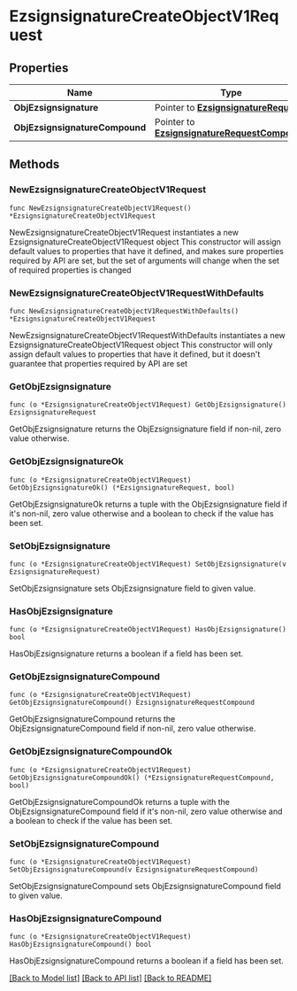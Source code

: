 # EzsignsignatureCreateObjectV1Request

## Properties

Name | Type | Description | Notes
------------ | ------------- | ------------- | -------------
**ObjEzsignsignature** | Pointer to [**EzsignsignatureRequest**](ezsignsignature-Request.md) |  | [optional] 
**ObjEzsignsignatureCompound** | Pointer to [**EzsignsignatureRequestCompound**](ezsignsignature-RequestCompound.md) |  | [optional] 

## Methods

### NewEzsignsignatureCreateObjectV1Request

`func NewEzsignsignatureCreateObjectV1Request() *EzsignsignatureCreateObjectV1Request`

NewEzsignsignatureCreateObjectV1Request instantiates a new EzsignsignatureCreateObjectV1Request object
This constructor will assign default values to properties that have it defined,
and makes sure properties required by API are set, but the set of arguments
will change when the set of required properties is changed

### NewEzsignsignatureCreateObjectV1RequestWithDefaults

`func NewEzsignsignatureCreateObjectV1RequestWithDefaults() *EzsignsignatureCreateObjectV1Request`

NewEzsignsignatureCreateObjectV1RequestWithDefaults instantiates a new EzsignsignatureCreateObjectV1Request object
This constructor will only assign default values to properties that have it defined,
but it doesn't guarantee that properties required by API are set

### GetObjEzsignsignature

`func (o *EzsignsignatureCreateObjectV1Request) GetObjEzsignsignature() EzsignsignatureRequest`

GetObjEzsignsignature returns the ObjEzsignsignature field if non-nil, zero value otherwise.

### GetObjEzsignsignatureOk

`func (o *EzsignsignatureCreateObjectV1Request) GetObjEzsignsignatureOk() (*EzsignsignatureRequest, bool)`

GetObjEzsignsignatureOk returns a tuple with the ObjEzsignsignature field if it's non-nil, zero value otherwise
and a boolean to check if the value has been set.

### SetObjEzsignsignature

`func (o *EzsignsignatureCreateObjectV1Request) SetObjEzsignsignature(v EzsignsignatureRequest)`

SetObjEzsignsignature sets ObjEzsignsignature field to given value.

### HasObjEzsignsignature

`func (o *EzsignsignatureCreateObjectV1Request) HasObjEzsignsignature() bool`

HasObjEzsignsignature returns a boolean if a field has been set.

### GetObjEzsignsignatureCompound

`func (o *EzsignsignatureCreateObjectV1Request) GetObjEzsignsignatureCompound() EzsignsignatureRequestCompound`

GetObjEzsignsignatureCompound returns the ObjEzsignsignatureCompound field if non-nil, zero value otherwise.

### GetObjEzsignsignatureCompoundOk

`func (o *EzsignsignatureCreateObjectV1Request) GetObjEzsignsignatureCompoundOk() (*EzsignsignatureRequestCompound, bool)`

GetObjEzsignsignatureCompoundOk returns a tuple with the ObjEzsignsignatureCompound field if it's non-nil, zero value otherwise
and a boolean to check if the value has been set.

### SetObjEzsignsignatureCompound

`func (o *EzsignsignatureCreateObjectV1Request) SetObjEzsignsignatureCompound(v EzsignsignatureRequestCompound)`

SetObjEzsignsignatureCompound sets ObjEzsignsignatureCompound field to given value.

### HasObjEzsignsignatureCompound

`func (o *EzsignsignatureCreateObjectV1Request) HasObjEzsignsignatureCompound() bool`

HasObjEzsignsignatureCompound returns a boolean if a field has been set.


[[Back to Model list]](../README.md#documentation-for-models) [[Back to API list]](../README.md#documentation-for-api-endpoints) [[Back to README]](../README.md)


